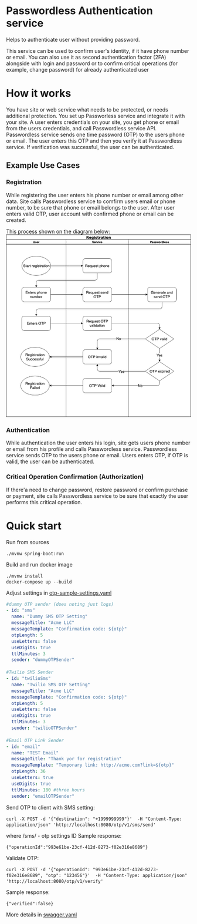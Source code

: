# Passwordless Authentication service

Helps to  authenticate user without providing password.

This service can be used to confirm user's identity, if it have phone number or email.
You can also use it as second authentication factor (2FA) alongside with login and password or to confirm critical 
operations (for example, change password) for already authenticated user

# How it works

You have site or web service what needs to be protected, or needs additional protection. 
You set up Passworless service and integrate it with your site.
A user enters credentials on your site, you get phone or email from the users credentials, and call Passwordless service API.
Passwordless service sends one time password (OTP) to the users phone or email.
The user enters this OTP and then you verify it at Passwordless service. 
If verification was successful, the user can be authenticated.

## Example Use Cases

### Registration
While registering the user enters his phone number or email among other data. 
Site calls Passwordless service to comfirm users email or phone number, to be sure that phone or email belongs to the user.
After user enters valid OTP, user account with confirmed phone or email can be created.

This process shown on the diagram below:
![Registration diab](diagrams/Registration.png)

### Authentication
While authentication the user enters his login, site gets users phone number or email from his profile and calls 
Passwordless service. Passwordless service sends OTP to the users phone or email. Users enters OTP, if OTP is valid, 
the user can be authenticated.

### Critical Operation Confirmation (Authorization)
If there'a need to change password, restore password or confirm purchase or payment, site calls Passwordless service
to be sure that exactly the user performs this critical operation. 


# Quick start

Run from sources
```
./mvnw spring-boot:run
```

Build and run docker image
```
./mvnw install
docker-compose up --build 
```

Adjust settings in [otp-sample-settings.yaml](./otp-sample-settings.yaml)
```yaml
#dummy OTP sender (does noting just logs)
- id: "sms"
  name: "Dummy SMS OTP Setting"
  messageTitle: "Acme LLC"
  messageTemplate: "Confirmation code: ${otp}"
  otpLength: 5
  useLetters: false
  useDigits: true
  ttlMinutes: 3
  sender: "dummyOTPSender"

#Twilio SMS Sender
- id: "twilioSms"
  name: "Twilio SMS OTP Setting"
  messageTitle: "Acme LLC"
  messageTemplate: "Confirmation code: ${otp}"
  otpLength: 5
  useLetters: false
  useDigits: true
  ttlMinutes: 3
  sender: "twilioOTPSender"

#Email OTP Link Sender
- id: "email"
  name: "TEST Email"
  messageTitle: "Thank yor for registration"
  messageTemplate: "Temporary link: http://acme.com?link=${otp}"
  otpLength: 36
  useLetters: true
  useDigits: true
  ttlMinutes: 180 #three hours
  sender: "emailOTPSender"
```

Send OTP to client with SMS setting:
```
curl -X POST -d '{"destination": "+1999999999"}'  -H "Content-Type: application/json" 'http://localhost:8080/otp/v1/sms/send' 
```
where /sms/ - otp settings ID
Sample response:
```
{"operationId":"993e61be-23cf-412d-8273-f02e316e8689"}
```

Validate OTP:
```
curl -X POST -d '{"operationId": "993e61be-23cf-412d-8273-f02e316e8689", "otp": "123456"}'  -H "Content-Type: application/json" 'http://localhost:8080/otp/v1/verify'
```
Sample response: 
```
{"verified":false}
```

More details in [swagger.yaml](./swagger.yaml)
